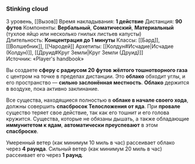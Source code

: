 ### Stinking cloud
3 уровень, [[Вызов]]
Время накладывания: **1 действие**
Дистанция: **90 футов**
Компоненты: **Вербальный**, **Соматический**, **Материальный** (тухлое яйцо или несколько гнилых листьев капусты)
Длительность: **Концентрация до 1 минуты**
Классы: [[Бард]], [[Волшебник]], [[Чародей]]
Архетипы: [[Колдун#Исчадие|Исчадие (Колдун)]], [[Друид#Круг Земли|Круг Земли (Друид)]]
Источник: «Player's handbook»

Вы создаете **сферу с радиусом 20 футов жёлтого тошнотворного газа** с центром на точке в пределах дистанции. Это **облако** обходит углы, и его пространство — **сильно заслонённая местность**. **Облако** держится в воздухе, пока активно заклинание.

Все существа, находящиеся полностью в **облаке в начале своего хода**, должны совершить **спасбросок Телосложения от яда**. При **провале** существо теряет свое действие, так как его тошнит и его голова кружится. Существа, которые не обязаны дышать, а также обладающие **иммунитетом к ядам**, **автоматически преуспевают** в этом **спасброске**.

Умеренный ветер (как минимум 10 миль в час) рассеивает облако через **4 раунда**. Сильный ветер (как минимум 20 миль в час) рассеивает его через **1 раунд**.